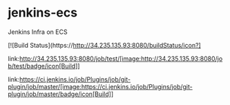 # jenkins-ecs

Jenkins Infra on ECS

[![Build Status](https://http://34.235.135.93:8080/buildStatus/icon?]

link:http://34.235.135.93:8080/job/test/[image:http://34.235.135.93:8080/job/test/badge/icon[Build]]

link:https://ci.jenkins.io/job/Plugins/job/git-plugin/job/master/[image:https://ci.jenkins.io/job/Plugins/job/git-plugin/job/master/badge/icon[Build]]
